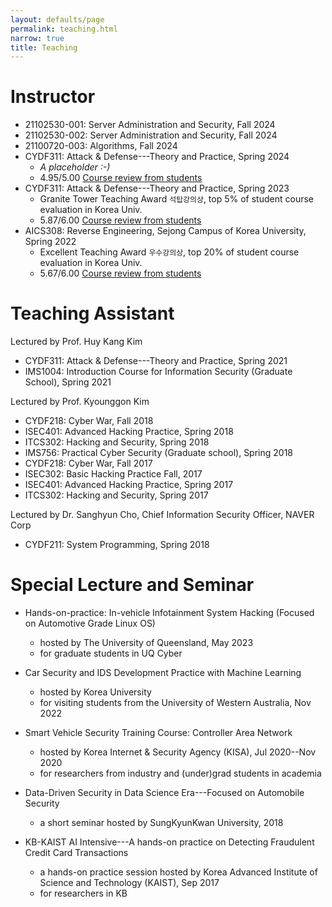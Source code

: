 ```yaml
---
layout: defaults/page
permalink: teaching.html
narrow: true
title: Teaching
---
```


# Instructor
- 21102530-001: Server Administration and Security, Fall 2024
- 21102530-002: Server Administration and Security, Fall 2024
- 21100720-003: Algorithms, Fall 2024
- CYDF311: Attack & Defense---Theory and Practice, Spring 2024
  - *A placeholder :-)*
  - 4.95/5.00 [Course review from students](a/Spring24-CYDF311-Comment.pdf)
- CYDF311: Attack & Defense---Theory and Practice, Spring 2023
  - Granite Tower Teaching Award `석탑강의상`, top 5% of student course evaluation in Korea Univ.
  - 5.87/6.00 [Course review from students](a/Spring23-CYDF311-Comment.pdf)
- AICS308: Reverse Engineering, Sejong Campus of Korea University, Spring 2022
  - Excellent Teaching Award `우수강의상`, top 20% of student course evaluation in Korea Univ.
  - 5.67/6.00 [Course review from students](a/Spring22-AICS308-Comment.pdf)

# Teaching Assistant
Lectured by Prof. Huy Kang Kim

- CYDF311: Attack & Defense---Theory and Practice, Spring 2021
- IMS1004: Introduction Course for Information Security (Graduate School), Spring 2021

Lectured by Prof. Kyounggon Kim
- CYDF218: Cyber War, Fall 2018
- ISEC401: Advanced Hacking Practice, Spring 2018
- ITCS302: Hacking and Security, Spring 2018
- IMS756: Practical Cyber Security (Graduate school), Spring 2018
- CYDF218: Cyber War, Fall 2017
- ISEC302: Basic Hacking Practice Fall, 2017
- ISEC401: Advanced Hacking Practice, Spring 2017
- ITCS302: Hacking and Security, Spring 2017

Lectured by Dr. Sanghyun Cho, Chief Information Security Officer, NAVER Corp
- CYDF211: System Programming, Spring 2018

# Special Lecture and Seminar

- Hands-on-practice: In-vehicle Infotainment System Hacking (Focused on Automotive Grade Linux OS)
  - hosted by The University of Queensland, May 2023
  - for graduate students in UQ Cyber

- Car Security and IDS Development Practice with Machine Learning
  - hosted by Korea University
  - for visiting students from the University of Western Australia, Nov 2022

- Smart Vehicle Security Training Course: Controller Area Network
  - hosted by Korea Internet & Security Agency (KISA), Jul 2020--Nov 2020
  - for researchers from industry and (under)grad students in academia

- Data-Driven Security in Data Science Era---Focused on Automobile Security
  - a short seminar hosted by SungKyunKwan University, 2018

- KB-KAIST AI Intensive---A hands-on practice on Detecting Fraudulent Credit Card Transactions
  - a hands-on practice session hosted by Korea Advanced Institute of Science and Technology (KAIST), Sep 2017
  - for researchers in KB 
